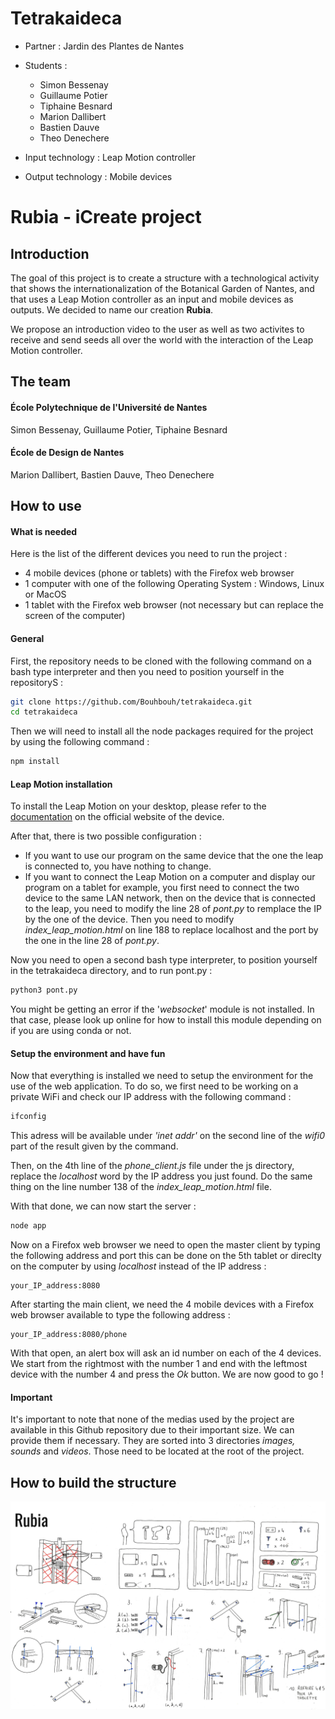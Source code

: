 # Tetrakaideca

- Partner : Jardin des Plantes de Nantes

- Students :
    - Simon Bessenay
    - Guillaume Potier
    - Tiphaine Besnard
    - Marion Dallibert
    - Bastien Dauve
    - Theo Denechere


- Input technology : Leap Motion controller

- Output technology : Mobile devices

# Rubia - iCreate project

## Introduction

The goal of this project is to create a structure with a technological activity that shows the internationalization of the Botanical Garden of Nantes, and that uses a Leap Motion controller as an input and mobile devices as outputs. We decided to name our creation **Rubia**.

We propose an introduction video to the user as well as two activites to receive and send seeds all over the world with the interaction of the Leap Motion controller.

## The team

#### École Polytechnique de l'Université de Nantes
Simon Bessenay, Guillaume Potier, Tiphaine Besnard

#### École de Design de Nantes
Marion Dallibert, Bastien Dauve, Theo Denechere

## How to use

#### What is needed

Here is the list of the different devices you need to run the project :
- 4 mobile devices (phone or tablets) with the Firefox web browser
- 1 computer with one of the following Operating System : Windows, Linux or MacOS
- 1 tablet with the Firefox web browser (not necessary but can replace the screen of the computer)

#### General

First, the repository needs to be cloned with the following command on a bash type interpreter and then you need to position yourself in the repositoryS :

```bash
git clone https://github.com/Bouhbouh/tetrakaideca.git
cd tetrakaideca
```

Then we will need to install all the node packages required for the project by using the following command :

```bash
npm install
```

#### Leap Motion installation

To install the Leap Motion on your desktop, please refer to the [documentation](https://www.leapmotion.com/setup/desktop/) on the official website of the device.

After that, there is two possible configuration :
- If you want to use our program on the same device that the one the leap is connected to, you have nothing to change.
- If you want to connect the Leap Motion on a computer and display our program on a tablet for example, you first need to connect the two device to the same LAN network, then on the device that is connected to the leap, you need to modify the line 28 of *pont.py* to remplace the IP by the one of the device. Then you need to modify *index_leap_motion.html* on line 188 to replace localhost and the port by the one in the line 28 of *pont.py*.

Now you need to open a second bash type interpreter, to position yourself in the tetrakaideca directory, and to run pont.py :
```bash
python3 pont.py
```

You might be getting an error if the '*websocket*' module is not installed. In that case, please look up online for how to install this module depending on if you are using conda or not.

#### Setup the environment and have fun

Now that everything is installed we need to setup the environment for the use of the web application. To do so, we first need to be working on a private WiFi and check our IP address with the following command :

```bash
ifconfig
```

This adress will be available under *'inet addr'* on the second line of the *wifi0* part of the result given by the command.

Then, on the 4th line of the *phone_client.js* file under the js directory, replace the *localhost* word by the IP address you just found. Do the same thing on the line number 138 of the *index_leap_motion.html* file.

With that done, we can now start the server :

```bash
node app
```

Now on a Firefox web browser we need to open the master client by typing the following address and port this can be done on the 5th tablet or direclty on the computer by using *localhost* instead of the IP address :

    your_IP_address:8080

After starting the main client, we need the 4 mobile devices with a Firefox web browser available to type the following address :

    your_IP_address:8080/phone

With that open, an alert box will ask an id number on each of the 4 devices. We start from the rightmost with the number 1 and end with the leftmost device with the number 4 and press the *Ok* button. We are now good to go !

#### Important

It's important to note that none of the medias used by the project are available in this Github repository due to their important size. We can provide them if necessary. They are sorted into 3 directories *images, sounds* and *videos*. Those need to be located at the root of the project.

## How to build the structure

![Build](images/montage.png)
